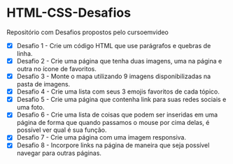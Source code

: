 # HTML-CSS-Desafios
Repositório com Desafios propostos pelo cursoemvideo
- [X] Desafio 1 - Crie um código HTML que use parágrafos e quebras de linha.
- [X] Desafio 2 - Crie uma página que tenha duas imagens, uma na página e outra no ícone de favoritos.
- [X] Desafio 3 - Monte o mapa utilizando 9 imagens disponibilizadas na pasta de imagens. 
- [X] Desafio 4 - Crie uma lista com seus 3 emojis favoritos de cada tópico.
- [X] Desafio 5 - Crie uma página que contenha link para suas redes sociais e uma foto.
- [X] Desafio 6 - Crie uma lista de coisas que podem ser inseridas em uma página de forma que quando passamos o mouse por cima delas, é possível ver qual é sua função.
- [X] Desafio 7 - Crie uma página com uma imagem responsiva.
- [X] Desafio 8 - Incorpore links na página de maneira que seja possível navegar para outras páginas.
